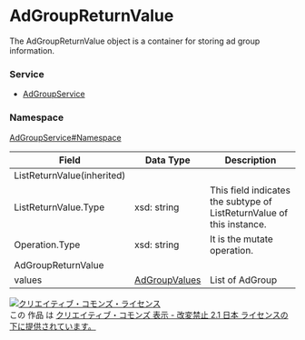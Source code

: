 # AdGroupReturnValue
The AdGroupReturnValue object is a container for storing ad group information.
### Service
+ [AdGroupService](../../services/AdGroupService.md)

### Namespace
[AdGroupService#Namespace](../../services/AdGroupService.md#namespace)

| Field | Data Type | Description | 
|---|---|---|
| ListReturnValue(inherited)|||
| ListReturnValue.Type| xsd: string| This field indicates the subtype of ListReturnValue of this instance. |
| Operation.Type| xsd: string| It is the mutate operation. |
| AdGroupReturnValue|||
| values| <a href="./AdGroupValues.md">AdGroupValues</a>| List of AdGroup |

<a rel="license" href="http://creativecommons.org/licenses/by-nd/2.1/jp/"><img alt="クリエイティブ・コモンズ・ライセンス" style="border-width:0" src="https://i.creativecommons.org/l/by-nd/2.1/jp/88x31.png" /></a><br />この 作品 は <a rel="license" href="http://creativecommons.org/licenses/by-nd/2.1/jp/">クリエイティブ・コモンズ 表示 - 改変禁止 2.1 日本 ライセンスの下に提供されています。</a>
